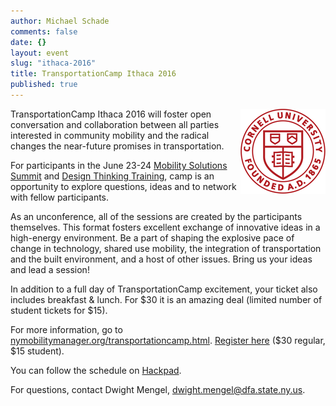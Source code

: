 ```yaml
---
author: Michael Schade
comments: false
date: {}
layout: event
slug: "ithaca-2016"
title: TransportationCamp Ithaca 2016
published: true
---
```

<img src="cornell.png" style="float:right;width:136px;height:136px;">TransportationCamp Ithaca 2016 will foster open conversation and collaboration between all parties interested in community mobility and the radical changes the near-future promises in transportation.

For participants in the June 23-24 [Mobility Solutions Summit](http://www.nymobilitymanager.org/mobility-solutions-summit.html) and
[Design Thinking Training](http://www.nymobilitymanager.org/ncmm-design-thinking-workshop.html), camp is an opportunity to explore questions, ideas and to network with fellow participants.

As an unconference, all of the sessions are created by the participants themselves. This format fosters excellent exchange of innovative ideas in a high-energy environment. Be a part of shaping the explosive pace of change in technology, shared use mobility, the integration of transportation and the built environment, and a host of other issues. Bring us your ideas and lead a session!

In addition to a full day of TransportationCamp excitement, your ticket also includes breakfast & lunch. For $30 it is an amazing deal (limited number of student tickets for $15).

For more information, go to [nymobilitymanager.org/transportationcamp.html](http://www.nymobilitymanager.org/transportationcamp.html).
[Register here](https://www.eventbrite.com/e/transportationcamp-ithaca-ny-2016-tickets-24515459399) ($30 regular, $15 student).

You can follow the schedule on [Hackpad](https://hackpad.com/lvgK5Js1e5d).

For questions, contact Dwight Mengel, ​dwight.mengel@dfa.state.ny.us.
